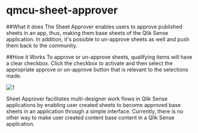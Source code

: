# qmcu-sheet-approver

##What it does
The Sheet Approver enables users to approve published sheets in an app, thus, making them base sheets of the Qlik Sense application. In addition, it's possible to un-approve sheets as well and push them back to the community.

##How it Works
To approve or un-approve sheets, qualifying items will have a clear checkbox. Click the checkbox to activate and then select the appropriate approve or un-approve button that is relevant to the selections made.

![1](https://s3.amazonaws.com/eapowertools/qmcutilities/SheetApprover2.png)

Sheet Approver facilitates multi-designer work flows in Qlik Sense applications by enabling user created sheets to become approved base sheets in an application through a simple interface.  Currently, there is no other way to make user created content base content in a Qlik Sense application.
